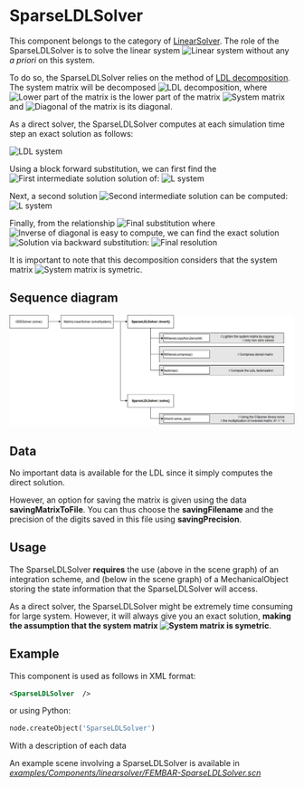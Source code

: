 SparseLDLSolver
===============

This component belongs to the category of [LinearSolver](https://www.sofa-framework.org/community/doc/main-principles/system-resolution/linear-solvers/). The role of the SparseLDLSolver is to solve the linear system <img class="latex" src="https://latex.codecogs.com/png.latex?$$\mathbf{A}x=b$$" title="Linear system" /> without any _a priori_ on this system.


To do so, the SparseLDLSolver relies on the method of [LDL decomposition](https://en.wikipedia.org/wiki/Cholesky_decomposition#LDL_decomposition_2). The system matrix will be decomposed <img class="latex" src="https://latex.codecogs.com/png.latex?$$\mathbf{A}=\mathbf{L}\mathbf{D}\mathbf{L}^T$$" title="LDL decomposition" />, where <img class="latex" src="https://latex.codecogs.com/png.latex?$$\mathbf{L}$$" title="Lower part of the matrix" /> is the lower part of the matrix <img class="latex" src="https://latex.codecogs.com/png.latex?$$\mathbf{A}$$" title="System matrix" /> and <img class="latex" src="https://latex.codecogs.com/png.latex?$$\mathbf{D}$$" title="Diagonal of the matrix" /> is its diagonal.

As a direct solver, the SparseLDLSolver computes at each simulation time step an exact solution as follows:

<img class="latex" src="https://latex.codecogs.com/png.latex?$$\mathbf{L}\mathbf{D}\mathbf{L}^Tx=b$$" title="LDL system" />

Using a block forward substitution, we can first find the <img class="latex" src="https://latex.codecogs.com/png.latex?$$z$$" title="First intermediate solution" /> solution of: <img class="latex" src="https://latex.codecogs.com/png.latex?$$\mathbf{L}z=b$$" title="L system" />

Next, a second solution <img class="latex" src="https://latex.codecogs.com/png.latex?$$y$$" title="Second intermediate solution" />  can be computed: <img class="latex" src="https://latex.codecogs.com/png.latex?$$\mathbf{D}y=z$$" title="L system" />

Finally, from the relationship <img class="latex" src="https://latex.codecogs.com/png.latex?$$y=z\mathbf{D}^{-1}$$" title="Final substitution" /> where <img class="latex" src="https://latex.codecogs.com/png.latex?$$\mathbf{D}^{-1}$$" title="Inverse of diagonal" /> is easy to compute, we can find the exact solution <img class="latex" src="https://latex.codecogs.com/png.latex?$$x$$" title="Solution" /> via backward substitution: <img class="latex" src="https://latex.codecogs.com/png.latex?$$\mathbf{L}^Tx=y$$" title="Final resolution" />

It is important to note that this decomposition considers that the system matrix <img class="latex" src="https://latex.codecogs.com/png.latex?$$\mathbf{A}$$" title="System matrix" /> is symetric.




Sequence diagram
----------------

<a href="https://github.com/sofa-framework/doc/blob/master/Images/linearsolver/SparseLDLSolver.png?raw=true"><img src="https://github.com/sofa-framework/doc/blob/master/Images/linearsolver/SparseLDLSolver.png?raw=true" title="Flow diagram for the SparseLDLSolver"/></a>




Data  
----

No important data is available for the LDL since it simply computes the direct solution.

However, an option for saving the matrix is given using the data **savingMatrixToFile**. You can thus choose the **savingFilename** and the precision of the digits saved in this file using **savingPrecision**.



Usage
-----

The SparseLDLSolver **requires** the use (above in the scene graph) of an integration scheme, and (below in the scene graph) of a MechanicalObject storing the state information that the SparseLDLSolver will access.

As a direct solver, the SparseLDLSolver might be extremely time consuming for large system. However, it will always give you an exact solution, **making the assumption that the system matrix <img class="latex" src="https://latex.codecogs.com/png.latex?$$\mathbf{A}$$" title="System matrix" /> is symetric**.




Example
-------

This component is used as follows in XML format:

``` xml
<SparseLDLSolver  />
```

or using Python:

``` python
node.createObject('SparseLDLSolver')
```

With a description of each data

An example scene involving a SparseLDLSolver is available in [*examples/Components/linearsolver/FEMBAR-SparseLDLSolver.scn*](https://github.com/sofa-framework/sofa/blob/master/examples/Components/linearsolver/FEMBAR-SparseLDLSolver.scn)